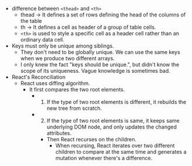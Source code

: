 - difference between `<thead>` and `<th>`
  - thead -> It defines a set of rows defining the head of the columns of the table
  - th -> It defines a cell as header of a group of table cells.
  - `<th>` is used to style a specific cell as a header cell rather than an ordinary data cell.
- Keys must only be unique among siblings.
  - They don't need to be globally unique. We can use the same keys when we produce two different arrays.
  - I only knew the fact "keys should be unique.", but didn't know the scope of its uniqueness. Vague knowledge is sometimes bad.
- React's Reconciliation
  - React uses diffing algorithm.
    - It first compares the two root elements.
      - 1. If the type of two root elements is different, it rebuilds the new tree from scratch.
      - 2. If the type of two root elements is same, it keeps same underlying DOM node, and only updates the changed attributes.
        - Then React recurses on the children.
          - When recursing, React iterates over two different children to compare at the same time and generates a mutation whenever there's a difference.
